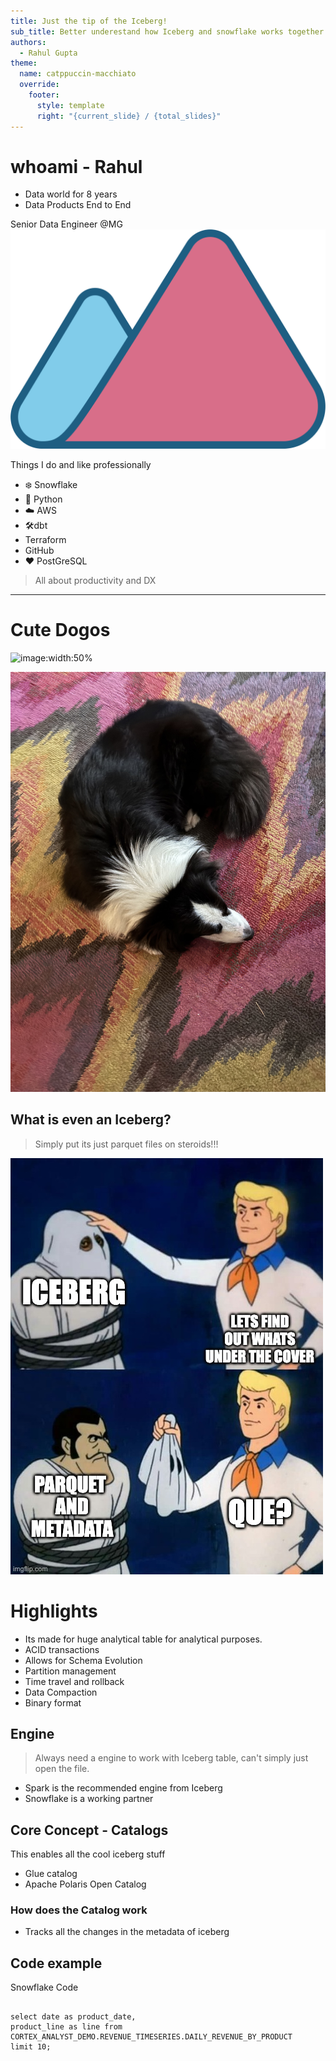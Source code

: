 ```yaml
---
title: Just the tip of the Iceberg!
sub_title: Better underestand how Iceberg and snowflake works together
authors:
  - Rahul Gupta
theme:
  name: catppuccin-macchiato
  override:
    footer:
      style: template
      right: "{current_slide} / {total_slides}"
---
```


<!--MARKER-->

# whoami - Rahul

<!-- column_layout: [2, 1] -->
<!-- column: 0 -->

- Data world for 8 years
- Data Products End to End

Senior Data Engineer @MG
![image:width:20%](../../assets/img/MG_Icon_Positive.png)

<!-- pause -->
<!-- column: 1 -->

Things I do and like professionally

<!-- incremental_lists: false-->

- ❄️ Snowflake
- 🐍 Python
- ☁️ AWS
- 🛠️dbt
- Terraform
- GitHub
- ❤️ PostGreSQL

<!-- pause -->

<!-- reset_layout -->

> All about productivity and DX

---

# Cute Dogos

<!-- column_layout: [2, 1] -->

<!-- column: 0 -->

![image:width:50%](../../assets/img/IMG_0211.jpeg)

<!-- column: 1 -->

![](../../assets/img/IMG_0212.jpeg)

<!-- end_slide -->

## What is even an Iceberg?

> Simply put its just parquet files on steroids!!!

![](../../assets/img/iceberg-meme-1.jpg)

# Highlights

<!-- incremental_lists: true-->

- Its made for huge analytical table for analytical purposes.
- ACID transactions
- Allows for Schema Evolution
- Partition management
- Time travel and rollback
- Data Compaction
- Binary format

<!-- pause -->

<!-- end_slide -->

## Engine

> Always need a engine to work with Iceberg table, can't simply just open the file.

- Spark is the recommended engine from Iceberg
- Snowflake is a working partner

## Core Concept - Catalogs

This enables all the cool iceberg stuff

- Glue catalog
- Apache Polaris Open Catalog

### How does the Catalog work

- Tracks all the changes in the metadata of iceberg

<!-- end_slide -->

## Code example

Snowflake Code

```snow +exec

select date as product_date,
product_line as line from CORTEX_ANALYST_DEMO.REVENUE_TIMESERIES.DAILY_REVENUE_BY_PRODUCT
limit 10;
```
